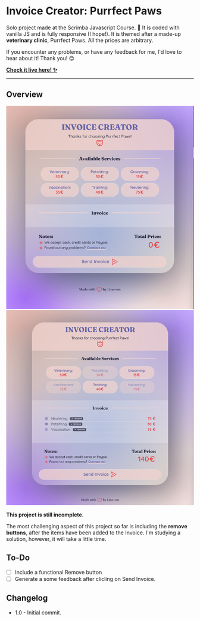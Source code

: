 # Invoice Creator: Purrfect Paws

Solo project made at the Scrimba Javascript Course. 🎉
It is coded with vanilla JS and is fully responsive (I hope!). It is themed after a made-up **veterinary clinic**, Purrfect Paws. All the prices are arbitrary.

If you encounter any problems, or have any feedback for me, I'd love to hear about it! Thank you! 😊

[**Check it live here! ✨**](https://line-em.github.io/invoice-creator-purrfect-paws/)

---

## Overview

![Screenshot](./images/screenshot.png)
![Screenshot](./images/screenshot2.png)

**This project is still incomplete.**

The most challenging aspect of this project so far is including the **remove buttons**, after the items have been added to the Invoice. I'm studying a solution, however, it will take a little time.

## To-Do

- [ ] Include a functional Remove button
- [ ] Generate a some feedback after clicling on Send Invoice.

## Changelog

- 1.0 - Initial commit.
